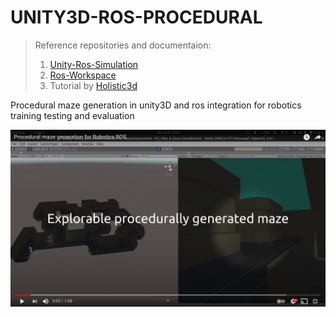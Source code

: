UNITY3D-ROS-PROCEDURAL
======================

> Reference repositories and documentaion:
>   1. [Unity-Ros-Simulation](https://github.com/ironWolf1990/unity-ros-simulation)
>   2. [Ros-Workspace](https://github.com/ironWolf1990/ros-workspace)
>   3. Tutorial by [Holistic3d](https://www.youtube.com/channel/UCp_SOgsRYdLfIEWLjM62ZJg)


Procedural maze generation in unity3D and ros integration for robotics training testing and evaluation


[![demo video](docs/images/demo.png?style=center)][__DEMO_VID__]

[__DEMO_VID__]: https://www.youtube.com/watch?v=eBZUOx1pUX0